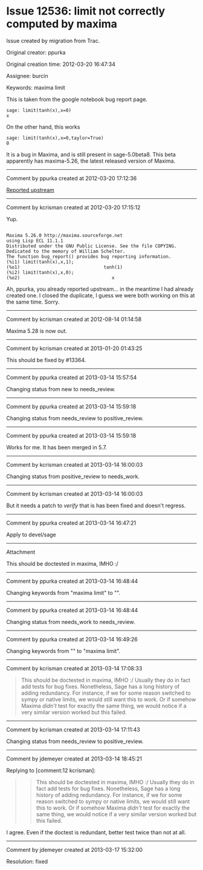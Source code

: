 # Issue 12536: limit not correctly computed by maxima

Issue created by migration from Trac.

Original creator: ppurka

Original creation time: 2012-03-20 16:47:34

Assignee: burcin

Keywords: maxima limit

This is taken from the google notebook bug report page.

```
sage: limit(tanh(x),x=0)            
x
```

On the other hand, this works

```
sage: limit(tanh(x),x=0,taylor=True)            
0
```

It is a bug in Maxima, and is still present in sage-5.0beta8. This beta apparently has maxima-5.26, the latest released version of Maxima.


---

Comment by ppurka created at 2012-03-20 17:12:36

[Reported upstream](https://sourceforge.net/tracker/?func=detail&aid=3509430&group_id=4933&atid=104933)


---

Comment by kcrisman created at 2012-03-20 17:15:12

Yup.

```

Maxima 5.26.0 http://maxima.sourceforge.net
using Lisp ECL 11.1.1
Distributed under the GNU Public License. See the file COPYING.
Dedicated to the memory of William Schelter.
The function bug_report() provides bug reporting information.
(%i1) limit(tanh(x),x,1);
(%o1)                               tanh(1)
(%i2) limit(tanh(x),x,0);
(%o2)                                  x
```


Ah, ppurka, you already reported upstream... in the meantime I had already created one.  I closed the duplicate, I guess we were both working on this at the same time.  Sorry.


---

Comment by kcrisman created at 2012-08-14 01:14:58

Maxima 5.28 is now out.


---

Comment by kcrisman created at 2013-01-20 01:43:25

This should be fixed by #13364.


---

Comment by ppurka created at 2013-03-14 15:57:54

Changing status from new to needs_review.


---

Comment by ppurka created at 2013-03-14 15:59:18

Changing status from needs_review to positive_review.


---

Comment by ppurka created at 2013-03-14 15:59:18

Works for me. It has been merged in 5.7.


---

Comment by kcrisman created at 2013-03-14 16:00:03

Changing status from positive_review to needs_work.


---

Comment by kcrisman created at 2013-03-14 16:00:03

But it needs a patch to _verify_ that is has been fixed and doesn't regress.


---

Comment by ppurka created at 2013-03-14 16:47:21

Apply to devel/sage


---

Attachment

This should be doctested in maxima, IMHO :/


---

Comment by ppurka created at 2013-03-14 16:48:44

Changing keywords from "maxima limit" to "".


---

Comment by ppurka created at 2013-03-14 16:48:44

Changing status from needs_work to needs_review.


---

Comment by ppurka created at 2013-03-14 16:49:26

Changing keywords from "" to "maxima limit".


---

Comment by kcrisman created at 2013-03-14 17:08:33

> This should be doctested in maxima, IMHO :/
Usually they do in fact add tests for bug fixes.  Nonetheless, Sage has a long history of adding redundancy.  For instance, if we for some reason switched to sympy or native limits, we would still want this to work.  Or if somehow Maxima _didn't_ test for exactly the same thing, we would notice if a very similar version worked but this failed.


---

Comment by kcrisman created at 2013-03-14 17:11:43

Changing status from needs_review to positive_review.


---

Comment by jdemeyer created at 2013-03-14 18:45:21

Replying to [comment:12 kcrisman]:
> > This should be doctested in maxima, IMHO :/
> Usually they do in fact add tests for bug fixes.  Nonetheless, Sage has a long history of adding redundancy.  For instance, if we for some reason switched to sympy or native limits, we would still want this to work.  Or if somehow Maxima _didn't_ test for exactly the same thing, we would notice if a very similar version worked but this failed.

I agree. Even if the doctest is redundant, better test twice than not at all.


---

Comment by jdemeyer created at 2013-03-17 15:32:00

Resolution: fixed
